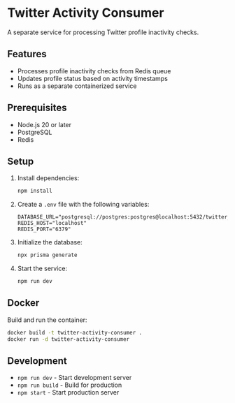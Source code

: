# Twitter Activity Consumer

A separate service for processing Twitter profile inactivity checks.

## Features

- Processes profile inactivity checks from Redis queue
- Updates profile status based on activity timestamps
- Runs as a separate containerized service

## Prerequisites

- Node.js 20 or later
- PostgreSQL
- Redis

## Setup

1. Install dependencies:
   ```bash
   npm install
   ```

2. Create a `.env` file with the following variables:
   ```
   DATABASE_URL="postgresql://postgres:postgres@localhost:5432/twitter_activity"
   REDIS_HOST="localhost"
   REDIS_PORT="6379"
   ```

3. Initialize the database:
   ```bash
   npx prisma generate
   ```

4. Start the service:
   ```bash
   npm run dev
   ```

## Docker

Build and run the container:
```bash
docker build -t twitter-activity-consumer .
docker run -d twitter-activity-consumer
```

## Development

- `npm run dev` - Start development server
- `npm run build` - Build for production
- `npm start` - Start production server 